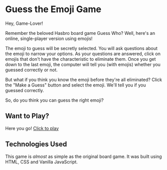 # Guess the Emoji Game

Hey, Game-Lover! 

Remember the beloved Hasbro board game Guess Who? Well, here's an online, single-player version using emojis!

The emoji to guess will be secretly selected. You will ask questions about the emoji to narrow your options. As your questions are answered, click on emojis that don't have the characteristic to eliminate them. Once you get down to the last emoji, the computer will tell you (with emojis) whether you guessed correctly or not.

But what if you think you know the emoji before they're all eliminated? Click the "Make a Guess" button and select the emoji. We'll tell you if you guessed correctly.

So, do you think you can guess the right emoji?

## Want to Play?

Here you go! [Click to play](https://katmorris8.github.io/guess-the-emoji/)

## Technologies Used

This game is *almost* as simple as the original board game. It was built using HTML, CSS and Vanilla JavaScript.